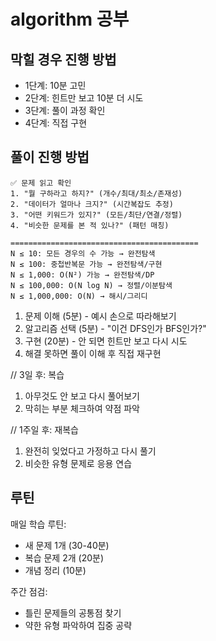 # algorithm 공부

## 막힐 경우 진행 방법
- 1단계: 10분 고민
- 2단계: 힌트만 보고 10분 더 시도  
- 3단계: 풀이 과정 확인
- 4단계: 직접 구현

## 풀이 진행 방법
```text
✅ 문제 읽고 확인
1. "뭘 구하라고 하지?" (개수/최대/최소/존재성)
2. "데이터가 얼마나 크지?" (시간복잡도 추정)
3. "어떤 키워드가 있지?" (모든/최단/연결/정렬)
4. "비슷한 문제를 본 적 있나?" (패턴 매칭)

==========================================
N ≤ 10: 모든 경우의 수 가능 → 완전탐색
N ≤ 100: 중첩반복문 가능 → 완전탐색/구현
N ≤ 1,000: O(N²) 가능 → 완전탐색/DP
N ≤ 100,000: O(N log N) → 정렬/이분탐색
N ≤ 1,000,000: O(N) → 해시/그리디
```
1. 문제 이해 (5분) - 예시 손으로 따라해보기
2. 알고리즘 선택 (5분) - "이건 DFS인가 BFS인가?"
3. 구현 (20분) - 안 되면 힌트만 보고 다시 시도
4. 해결 못하면 풀이 이해 후 직접 재구현

// 3일 후: 복습
1. 아무것도 안 보고 다시 풀어보기
2. 막히는 부분 체크하여 약점 파악

// 1주일 후: 재복습  
1. 완전히 잊었다고 가정하고 다시 풀기
2. 비슷한 유형 문제로 응용 연습

## 루틴
매일 학습 루틴:
- 새 문제 1개 (30-40분)
- 복습 문제 2개 (20분)  
- 개념 정리 (10분)

주간 점검:
- 틀린 문제들의 공통점 찾기
- 약한 유형 파악하여 집중 공략
